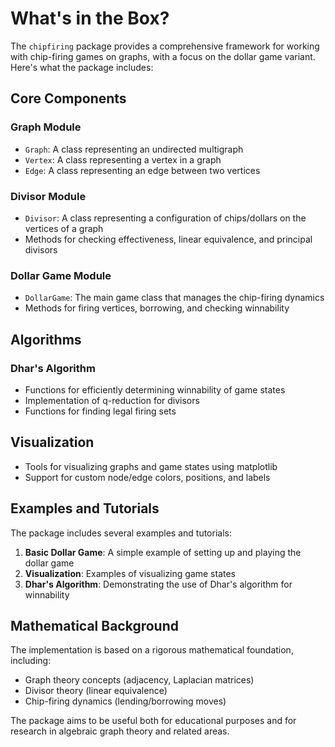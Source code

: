 # What's in the Box?

The `chipfiring` package provides a comprehensive framework for working with chip-firing games on graphs, with a focus on the dollar game variant. Here's what the package includes:

## Core Components

### Graph Module
- `Graph`: A class representing an undirected multigraph
- `Vertex`: A class representing a vertex in a graph
- `Edge`: A class representing an edge between two vertices

### Divisor Module
- `Divisor`: A class representing a configuration of chips/dollars on the vertices of a graph
- Methods for checking effectiveness, linear equivalence, and principal divisors

### Dollar Game Module
- `DollarGame`: The main game class that manages the chip-firing dynamics
- Methods for firing vertices, borrowing, and checking winnability

## Algorithms

### Dhar's Algorithm
- Functions for efficiently determining winnability of game states
- Implementation of q-reduction for divisors
- Functions for finding legal firing sets

## Visualization

- Tools for visualizing graphs and game states using matplotlib
- Support for custom node/edge colors, positions, and labels

## Examples and Tutorials

The package includes several examples and tutorials:

1. **Basic Dollar Game**: A simple example of setting up and playing the dollar game
2. **Visualization**: Examples of visualizing game states
3. **Dhar's Algorithm**: Demonstrating the use of Dhar's algorithm for winnability

## Mathematical Background

The implementation is based on a rigorous mathematical foundation, including:

- Graph theory concepts (adjacency, Laplacian matrices)
- Divisor theory (linear equivalence)
- Chip-firing dynamics (lending/borrowing moves)

The package aims to be useful both for educational purposes and for research in algebraic graph theory and related areas.
